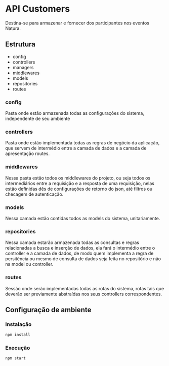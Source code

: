 # API Customers

Destina-se para armazenar e fornecer dos participantes nos eventos Natura.

## Estrutura

- config
- controllers
- managers
- middlewares
- models
- repositories
- routes

### config
Pasta onde estão armazenada todas as configurações do sistema, independente de seu ambiente

### controllers
Pasta onde estão implementada todas as regras de negócio da aplicação, que servem de intermédio entre a camada de dados e a camada de apresentação routes.

### middlewares
Nessa pasta estão todos os middlewares do projeto, ou seja todos os intermediários entre a requisição e a resposta de uma requisição, nelas estão definidas dês de configurações de retorno do json, até filtros ou checagem de autenticação.

### models
Nessa camada estão contidas todos as models do sistema, unitariamente. 

### repositories
Nessa camada estarão armazenada todas as consultas e regras relacionadas a busca e inserção de dados, ela fará o intermédio entre o controller e a camada de dados, de modo quem implementa a regra de persitência ou mesmo de consulta de dados seja feita no repositório e não na model ou controller.

### routes
Sessão onde serão implementadas todas as rotas do sistema, rotas tais que deverão ser previamente abstraídas nos seus controllers correspondentes.

## Configuração de ambiente

### Instalação

```bash
npm install
```

### Execução

```bash
npm start
```